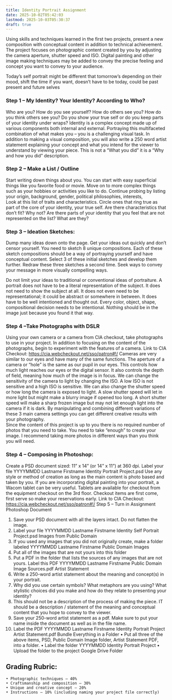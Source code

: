```yaml
---
title: Identity Portrait Assignment
date: 2025-10-02T05:42:03
lastmod: 2025-10-03T05:30:37
draft: true
---
```


Using skills and techniques learned in the first two projects, present a new composition with conceptual content in addition to technical achievement. The project focuses on photographic content created by you by adjusting the camera aperture, shutter speed and ISO. Digital painting and other image making techniques may be added to convey the precise feeling and concept you want to convey to your audience.

Today’s self portrait might be different that tomorrow’s depending on their mood, shift the time if you want, doesn’t have to be today, could be past present and future selves

### Step 1 – My Identity? Your Identity? According to Who?

Who are you? How do you see yourself? How do others see you? How do you think others see you? Do you show your true self or do you keep parts of your identity under wraps?
Identity is a complex concept made up of various components both internal and external. Portraying this multifaceted combination of what makes you – you is a challenging visual task.
In addition to making a visual composition, you will also write a 250 word artist statement explaining your concept and what you intend for the viewer to understand by viewing your piece. This is not a “What you did” it is a “Why and how you did” description.

### Step 2 – Make a List / Outline

Start writing down things about you. You can start with easy superficial things like you favorite food or movie. Move on to more complex things such as your hobbies or activities you like to do. Continue probing by listing your origin, background, gender, political philosophies, interests,  
Look at this list of traits and characteristics. Circle ones that ring true as part of the core of your identity, your true self. Are there characteristics that don’t fit? Why not? Are there parts of your identity that you feel that are not represented on the list? What are they?

### Step 3 – Ideation Sketches:

Dump many ideas down onto the page. Get your ideas out quickly and don’t censor yourself. You need to sketch 8 unique compositions. Each of these sketch compositions should be a way of portraying yourself and have conceptual content.
Select 3 of these initial sketches and develop them further. Redraw these three sketches a second time. Seek ways to convey your message in more visually compelling ways.

Do not limit your ideas to traditional or conventional ideas of portraiture. A portrait does not have to be a literal representation of the subject. It does not need to show the subject at all. It does not even need to be representational; it could be abstract or somewhere in between. It does have to be well intentioned and thought out.
Every color, object, shape, compositional decision needs to be intentional. Nothing should be in the image just because you found it that way.

### Step 4 –Take Photographs with DSLR

Using your own camera or a camera from CIA checkout, take photographs to use in your project. In addition to focusing on the content of the photographs, begin to experiment with the features of a camera.
Link to CIA Checkout: https://cia.webcheckout.net/sso/patron#!/
Cameras are very similar to our eyes and have many of the same functions. The aperture of a camera or “hole” is the same as our pupil in our eyes. This controls how much light reaches our eyes or the digital sensor. It also controls the depth of field, meaning how much of the image is in focus. We can change the sensitivity of the camera to light by changing the ISO. A low ISO is not sensitive and a high ISO is sensitive. We can also change the shutter speed or how long the camera is exposed to light. A slow shutter speed will let in more light but might make a blurry image if opened too long. A short shutter speed will make a sharp frozen image but may not let enough light into the camera if it is dark.
By manipulating and combining different variations of these 3 main camera settings you can get different creative results with your photography.  
Since the content of this project is up to you there is no required number of photos that you need to take. You need to take “enough” to create your image. I recommend taking more photos in different ways than you think you will need.

### Step 4 – Composing in Photoshop:

Create a PSD document sized: 11” x 14” (or 14” x 11”) at 360 dpi.
Label your file YYYYMMDD Lastname Firstname Identity Portrait Project.psd
Use any style or method of creation as long as the main content is photo based and taken by you.
If you are incorporating digital painting into your portrait, a Wacom tablet can be very useful. Tablets are available for checkout from the equipment checkout on the 3rd floor. Checkout items are first come, first serve so make your reservations early.
Link to CIA Checkout: https://cia.webcheckout.net/sso/patron#!/
Step 5 – Turn in Assignment
Photoshop Document

1. Save your PSD document with all the layers intact. Do not flatten the image.
2. Label your file YYYYMMDD Lastname Firstname Identity Self Portrait Project.psd
   Images from Public Domain
3. If you used any images that you did not originally create, make a folder labeled YYYYMMDD Lastname Firstname Public Domain Images
4. Put all of the images that are not yours into this folder
5. Put a PDF in the folder that lists the sources of any images that are not yours. Label this PDF YYYYMMDD Lastname Firstname Public Domain Image Sources.pdf
   Artist Statement
6. Write a 250-word artist statement about the meaning and concept(s) in your portrait.
7. Why did you use certain symbols? What metaphors are you using? What stylistic choices did you make and how do they relate to presenting your identity?
8. This should not be a description of the process of making the piece. IT should be a description / statement of the meaning and conceptual content that you hope to convey to the viewer.
9. Save your 250-word artist statement as a pdf. Make sure to put your name inside the document as well as in the file name.
10. Label the PDF YYYYMMDD Lastname Firstname Identity Portrait Project Artist Statement.pdf
    Bundle Everything in a Folder
    • Put all three of the above items, PSD, Public Domain Image folder, Artist Statement PDF, into a folder.
    • Label the folder YYYYMMDD Identity Portrait Project
    • Upload the folder to the project Google Drive Folder

## Grading Rubric:

    • Photographic techniques – 40%
    • Craftsmanship and composition – 30%
    • Unique and creative concept – 20%
    • Instructions – 10% (including naming your project file correctly)
